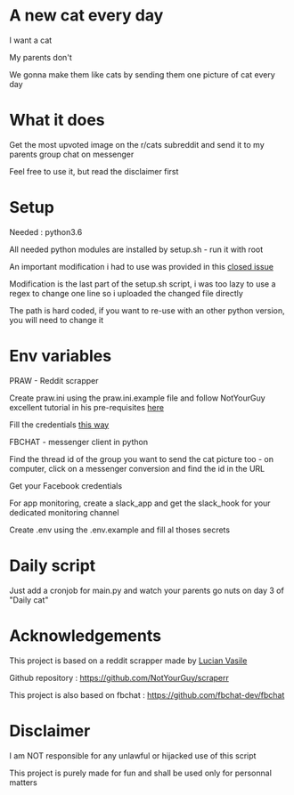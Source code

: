 # A new cat every day
I want a cat

My parents don't

We gonna make them like cats by sending them one picture of cat every day

# What it does
Get the most upvoted image on the r/cats subreddit and send it to my parents group chat on messenger

Feel free to use it, but read the disclaimer first
# Setup

Needed : python3.6

All needed python modules are installed by setup.sh - run it with root

An important modification i had to use was provided in this [closed issue](https://github.com/fbchat-dev/fbchat/issues/615#issuecomment-710673863)

Modification is the last part of the setup.sh script, i was too lazy to use a regex to change one line so i uploaded the changed file directly

The path is hard coded, if you want to re-use with an other python version, you will need to change it

# Env variables

PRAW - Reddit scrapper

Create praw.ini using the praw.ini.example file and follow NotYourGuy excellent tutorial in his pre-requisites [here](https://github.com/NotYourGuy/scraperr#pre-requisites)

Fill the credentials [this way](https://www.storybench.org/how-to-scrape-reddit-with-python/)

FBCHAT - messenger client in python

Find the thread id of the group you want to send the cat picture too - on computer, click on a messenger conversion and find the id in the URL

Get your Facebook credentials

For app monitoring, create a slack_app and get the slack_hook for your dedicated monitoring channel

Create .env using the .env.example and fill al thoses secrets

# Daily script

Just add a cronjob for main.py and watch your parents go nuts on day 3 of "Daily cat"

# Acknowledgements

This project is based on a reddit scrapper made by [Lucian Vasile](https://github.com/NotYourGuy)

Github repository : https://github.com/NotYourGuy/scraperr

This project is also based on fbchat : https://github.com/fbchat-dev/fbchat

# Disclaimer

I am NOT responsible for any unlawful or hijacked use of this script

This project is purely made for fun and shall be used only for personnal matters
